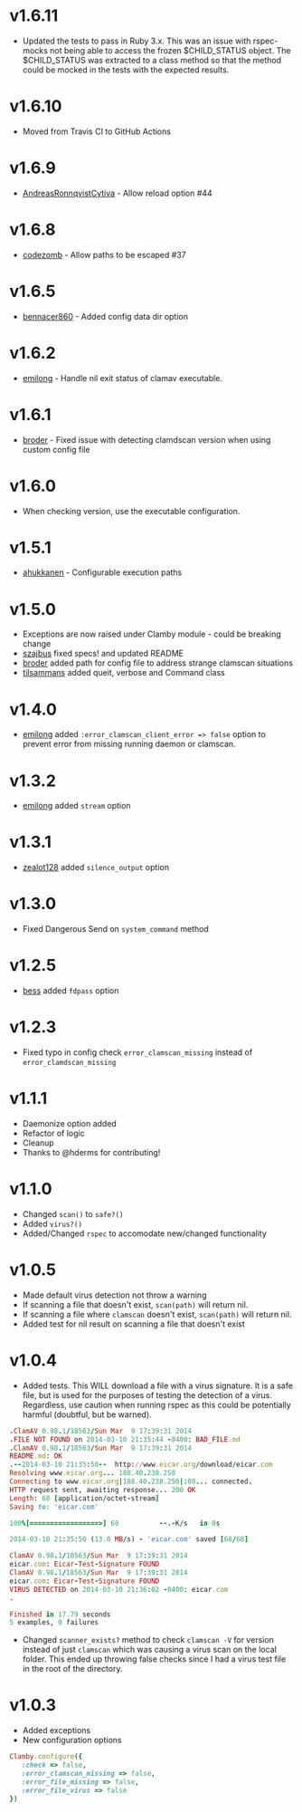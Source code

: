 # v1.6.11
 - Updated the tests to pass in Ruby 3.x. This was an issue with rspec-mocks not being able to access the frozen $CHILD_STATUS object. The $CHILD_STATUS was extracted to a class method so that the method could be mocked in the tests with the expected results.

# v1.6.10
 - Moved from Travis CI to GitHub Actions

# v1.6.9
 - [AndreasRonnqvistCytiva](https://github.com/kobaltz/clamby/commits?author=AndreasRonnqvistCytiva)  - Allow reload option #44

# v1.6.8
 - [codezomb](https://github.com/kobaltz/clamby/commits?author=codezomb)  - Allow paths to be escaped #37

# v1.6.5
 - [bennacer860](https://github.com/kobaltz/clamby/commits?author=bennacer860) - Added config data dir option


# v1.6.2
 - [emilong](https://github.com/kobaltz/clamby/commits?author=emilong) - Handle nil exit status of clamav executable.

# v1.6.1
 - [broder](https://github.com/kobaltz/clamby/commits?author=broder) - Fixed issue with detecting clamdscan version when using custom config file

# v1.6.0
 - When checking version, use the executable configuration.

# v1.5.1
 - [ahukkanen](https://github.com/kobaltz/clamby/commits?author=ahukkanen) - Configurable execution paths

# v1.5.0
 - Exceptions are now raised under Clamby module - could be breaking change
 - [szajbus](https://github.com/kobaltz/clamby/commits?author=szajbus) fixed specs! and updated README
 - [broder](https://github.com/kobaltz/clamby/commits?author=broder) added path for config file to address strange clamscan situations
 - [tilsammans](https://github.com/kobaltz/clamby/commits?author=tilsammans) added queit, verbose and Command class

# v1.4.0
 - [emilong](https://github.com/kobaltz/clamby/commits/master?author=emilong) added `:error_clamscan_client_error => false` option to prevent error from missing running daemon or clamscan.

# v1.3.2
 - [emilong](https://github.com/kobaltz/clamby/commits/master?author=emilong) added `stream` option

# v1.3.1
 - [zealot128](https://github.com/kobaltz/clamby/commits/master?author=zealot128) added `silence_output` option

# v1.3.0
 - Fixed Dangerous Send on `system_command` method

# v1.2.5
 - [bess](https://github.com/kobaltz/clamby/commits/master?author=bess) added `fdpass` option

# v1.2.3
 - Fixed typo in config check `error_clamscan_missing` instead of `error_clamdscan_missing`

# v1.1.1
 - Daemonize option added
 - Refactor of logic
 - Cleanup
 - Thanks to @hderms for contributing!

# v1.1.0
 - Changed `scan()` to `safe?()`
 - Added `virus?()`
 - Added/Changed `rspec` to accomodate new/changed functionality

# v1.0.5
 - Made default virus detection not throw a warning
 - If scanning a file that doesn't exist, `scan(path)` will return nil.
 - If scanning a file where `clamscan` doesn't exist, `scan(path)` will return nil.
 - Added test for nil result on scanning a file that doesn't exist

# v1.0.4
 - Added tests. This WILL download a file with a virus signature. It is a safe file, but is used for the purposes of testing the detection of a virus. Regardless, use caution when running rspec as this could be potentially harmful (doubtful, but be warned).

```ruby
.ClamAV 0.98.1/18563/Sun Mar  9 17:39:31 2014
.FILE NOT FOUND on 2014-03-10 21:35:44 -0400: BAD_FILE.md
.ClamAV 0.98.1/18563/Sun Mar  9 17:39:31 2014
README.md: OK
.--2014-03-10 21:35:50--  http://www.eicar.org/download/eicar.com
Resolving www.eicar.org... 188.40.238.250
Connecting to www.eicar.org|188.40.238.250|:80... connected.
HTTP request sent, awaiting response... 200 OK
Length: 68 [application/octet-stream]
Saving to: 'eicar.com'

100%[=================>] 68          --.-K/s   in 0s

2014-03-10 21:35:50 (13.0 MB/s) - 'eicar.com' saved [68/68]

ClamAV 0.98.1/18563/Sun Mar  9 17:39:31 2014
eicar.com: Eicar-Test-Signature FOUND
ClamAV 0.98.1/18563/Sun Mar  9 17:39:31 2014
eicar.com: Eicar-Test-Signature FOUND
VIRUS DETECTED on 2014-03-10 21:36:02 -0400: eicar.com
.

Finished in 17.79 seconds
5 examples, 0 failures
````

 - Changed `scanner_exists?` method to check `clamscan -V` for version instead of just `clamscan` which was causing a virus scan on the local folder. This ended up throwing false checks since I had a virus test file in the root of the directory.

 # v1.0.3
  - Added exceptions
  - New configuration options

```ruby
Clamby.configure({
   :check => false,
   :error_clamscan_missing => false,
   :error_file_missing => false,
   :error_file_virus => false
})

```
